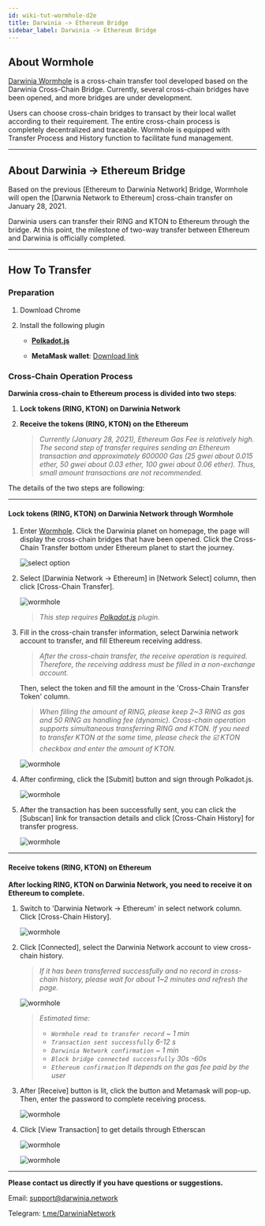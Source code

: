```yaml
---
id: wiki-tut-wormhole-d2e
title: Darwinia -> Ethereum Bridge
sidebar_label: Darwinia -> Ethereum Bridge
---
```

## About Wormhole

[Darwinia Wormhole](https://wormhole.darwinia.network/) is a cross-chain transfer tool developed based on the Darwinia Cross-Chain Bridge. Currently, several cross-chain bridges have been opened, and more bridges are under development. 

Users can choose cross-chain bridges to transact by their local wallet according to their requirement. The entire cross-chain process is completely decentralized and traceable. Wormhole is equipped with Transfer Process and History function to facilitate fund management.

<hr />

## About Darwinia -> Ethereum Bridge 

Based on the previous [Ethereum to Darwinia Network] Bridge, Wormhole will open the [Darwnia Network to Ethereum] cross-chain transfer on January 28, 2021. 

Darwinia users can transfer their RING and KTON to Ethereum through the bridge. At this point, the milestone of two-way transfer between Ethereum and Darwinia is officially completed.

<hr />

## How To Transfer

### Preparation

1. Download Chrome
2. Install the following plugin
   
   * [**Polkadot.js**](https://polkadot.js.org/extension/)

   * **MetaMask wallet**: [Download link](https://chrome.google.com/webstore/detail/metamask/nkbihfbeogaeaoehlefnkodbefgpgknn)



### Cross-Chain Operation Process

**Darwinia cross-chain to Ethereum process is divided into two steps**:

1. **Lock tokens (RING, KTON) on Darwinia Network**

2. **Receive the tokens (RING, KTON) on the Ethereum**
   
   > *Currently (January 28, 2021), Ethereum Gas Fee is relatively high. The second step of transfer requires sending an Ethereum transaction and approximately 600000 Gas (25 gwei about 0.015 ether, 50 gwei about 0.03 ether, 100 gwei about 0.06 ether). Thus, small amount transactions are not recommended.*

The details of the two steps are following:

<hr />

#### Lock tokens (RING, KTON) on Darwinia Network through Wormhole

1. Enter [Wormhole](https://wormhole.darwinia.network/). Click the Darwinia planet on homepage, the page will display the cross-chain bridges that have been opened. Click the Cross-Chain Transfer bottom under Ethereum planet to start the journey.
   
   ![select option](assets/wormhole/wiki-tut-wormhole-d2e-001-en.jpg)


2. Select [Darwinia Network -> Ethereum] in [Network Select] column, then click [Cross-Chain Transfer].
   
   ![wormhole](assets/wormhole/wiki-tut-wormhole-d2e-002-en.jpg)

   > *This step requires [Polkadot.js](https://polkadot.js.org/extension/) plugin.*


3. Fill in the cross-chain transfer information, select Darwinia network account to transfer, and fill Ethereum receiving address. 
  
   > *After the cross-chain transfer, the receive operation is required. Therefore, the receiving address must be filled in a non-exchange account.*

   Then, select the token and fill the amount in the 'Cross-Chain Transfer Token' column. 
   
   > *When filling the amount of RING, please keep 2~3 RING as gas and 50 RING as handling fee (dynamic). Cross-chain operation supports simultaneous transferring RING and KTON. If you need to transfer KTON at the same time, please check the ☑️ KTON checkbox and enter the amount of KTON.*
   
   ![wormhole](assets/wormhole/wiki-tut-wormhole-d2e-003-en.jpg)


4. After confirming, click the [Submit] button and sign through Polkadot.js.
   
   ![wormhole](assets/wormhole/wiki-tut-wormhole-d2e-004-en.jpg)


5. After the transaction has been successfully sent, you can click the [Subscan] link for transaction details and click [Cross-Chain History] for transfer progress.
   
   ![wormhole](assets/wormhole/wiki-tut-wormhole-d2e-005-en.jpg)

<hr />

#### Receive tokens (RING, KTON) on Ethereum

**After locking RING, KTON on Darwinia Network, you need to receive it on Ethereum to complete.**


1. Switch to 'Darwinia Network -> Ethereum' in select network column. Click [Cross-Chain History].
   
   ![wormhole](assets/wormhole/wiki-tut-wormhole-d2e-007-en.jpg)


2. Click [Connected], select the Darwinia Network account to view cross-chain history. 
 
   > *If it has been transferred successfully and no record in cross-chain history, please wait for about 1~2 minutes and refresh the page.*

   ![wormhole](assets/wormhole/wiki-tut-wormhole-d2e-006-en.jpg)
   
   > *Estimated time:*
   >  - *`Wormhole read to transfer record` ~ 1 min*
   >  - *`Transaction sent successfully` 6-12 s*
   >  - *`Darwinia Network confirmation` ~ 1 min*
   >  - *`Block bridge connected successfully` 30s -60s*
   >  - *`Ethereum confirmation` It depends on the gas fee paid by the user*


3. After [Receive] button is lit, click the button and Metamask will pop-up. Then, enter the password to complete receiving process.
   
   ![wormhole](assets/wormhole/wiki-tut-wormhole-d2e-008-en.jpg)


4. Click [View Transaction] to get details through Etherscan
   
   ![wormhole](assets/wormhole/wiki-tut-wormhole-d2e-009-en.jpg)

   ![wormhole](assets/wormhole/wiki-tut-wormhole-d2e-010.jpg)

<hr />


**Please contact us directly if you have questions or suggestions.**

Email: support@darwinia.network

Telegram: [t.me/DarwiniaNetwork](https://t.me/DarwiniaNetwork)

